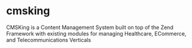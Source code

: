 cmsking
=======

CMSKing is a Content Management System built on top of the Zend Framework with existing modules for managing Healthcare, ECommerce, and Telecommunications Verticals